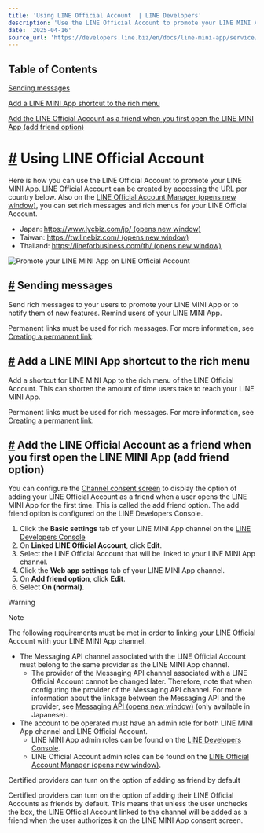 ```yaml
---
title: 'Using LINE Official Account  | LINE Developers'
description: 'Use the LINE Official Account to promote your LINE MINI App.'
date: '2025-04-16'
source_url: 'https://developers.line.biz/en/docs/line-mini-app/service/line-mini-app-oa/'
---
```


## Table of Contents

[Sending messages](#sending-messages)

[Add a LINE MINI App shortcut to the rich menu](#add-a-line-mini-app-shortcut-to-the-rich-menu)

[Add the LINE Official Account as a friend when you first open the LINE MINI App (add friend option)](#link-a-line-official-account-with-your-channel)

# [#](#page-title) Using LINE Official Account

Here is how you can use the LINE Official Account to promote your LINE MINI App. LINE Official Account can be created by accessing the URL per country below. Also on the [LINE Official Account Manager (opens new window)](https://manager.line.biz/), you can set rich messages and rich menus for your LINE Official Account.

- Japan: [https://www.lycbiz.com/jp/ (opens new window)](https://www.lycbiz.com/jp/)
- Taiwan: [https://tw.linebiz.com/ (opens new window)](https://tw.linebiz.com/)
- Thailand: [https://lineforbusiness.com/th/ (opens new window)](https://lineforbusiness.com/th/)

![Promote your LINE MINI App on LINE Official Account](/assets/img/mini_with_oa.76d04f7a.png)

## [#](#sending-messages) Sending messages

Send rich messages to your users to promote your LINE MINI App or to notify them of new features. Remind users of your LINE MINI App.

Permanent links must be used for rich messages. For more information, see [Creating a permanent link](../../../../en/docs/line-mini-app/develop/permanent-links.md).

## [#](#add-a-line-mini-app-shortcut-to-the-rich-menu) Add a LINE MINI App shortcut to the rich menu

Add a shortcut for LINE MINI App to the rich menu of the LINE Official Account. This can shorten the amount of time users take to reach your LINE MINI App.

Permanent links must be used for rich messages. For more information, see [Creating a permanent link](../../../../en/docs/line-mini-app/develop/permanent-links.md).

## [#](#link-a-line-official-account-with-your-channel) Add the LINE Official Account as a friend when you first open the LINE MINI App (add friend option)

You can configure the [Channel consent screen](../../../../en/docs/line-mini-app/discover/builtin-features.md#consent-screen) to display the option of adding your LINE Official Account as a friend when a user opens the LINE MINI App for the first time. This is called the add friend option. The add friend option is configured on the LINE Developers Console.

1. Click the **Basic settings** tab of your LINE MINI App channel on the [LINE Developers Console](../../../../console.md)
2. On **Linked LINE Official Account**, click **Edit**.
3. Select the LINE Official Account that will be linked to your LINE MINI App channel.
4. Click the **Web app settings** tab of your LINE MINI App channel.
5. On **Add friend option**, click **Edit**.
6. Select **On (normal)**.

> [!warning]
> Note
>
> The following requirements must be met in order to linking your LINE Official Account with your LINE MINI App channel.
>
> - The Messaging API channel associated with the LINE Official Account must belong to the same provider as the LINE MINI App channel.
>   - The provider of the Messaging API channel associated with a LINE Official Account cannot be changed later. Therefore, note that when configuring the provider of the Messaging API channel. For more information about the linkage between the Messaging API and the provider, see [Messaging API (opens new window)](https://www.lycbiz.com/jp/manual/OfficialAccountManager/account-settings_messaging_api/) (only available in Japanese).
> - The account to be operated must have an admin role for both LINE MINI App channel and LINE Official Account.
>   - LINE MINI App admin roles can be found on the [LINE Developers Console](../../../../console.md).
>   - LINE Official Account admin roles can be found on the [LINE Official Account Manager (opens new window)](https://manager.line.biz).

Certified providers can turn on the option of adding as friend by default

Certified providers can turn on the option of adding their LINE Official Accounts as friends by default. This means that unless the user unchecks the box, the LINE Official Account linked to the channel will be added as a friend when the user authorizes it on the LINE MINI App consent screen.
